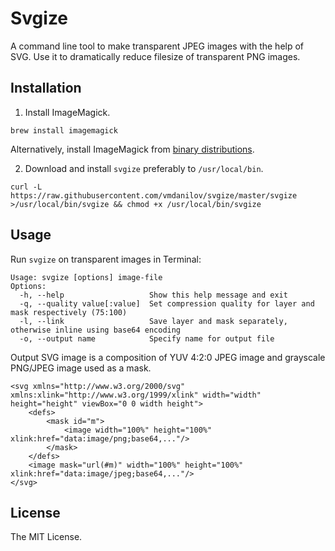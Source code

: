 # Svgize

A command line tool to make transparent JPEG images with the help of SVG. Use it to dramatically reduce filesize of transparent PNG images.

## Installation

1. Install ImageMagick.

```
brew install imagemagick
```

Alternatively, install ImageMagick from [binary distributions](https://www.imagemagick.org/script/download.php#macosx).

2. Download and install `svgize` preferably to `/usr/local/bin`.

```
curl -L https://raw.githubusercontent.com/vmdanilov/svgize/master/svgize >/usr/local/bin/svgize && chmod +x /usr/local/bin/svgize
```

## Usage

Run `svgize` on transparent images in Terminal:

```
Usage: svgize [options] image-file
Options:
  -h, --help                   Show this help message and exit
  -q, --quality value[:value]  Set compression quality for layer and mask respectively (75:100)
  -l, --link                   Save layer and mask separately, otherwise inline using base64 encoding
  -o, --output name            Specify name for output file
```

Output SVG image is a composition of YUV 4:2:0 JPEG image and grayscale PNG/JPEG image used as a mask.

```
<svg xmlns="http://www.w3.org/2000/svg" xmlns:xlink="http://www.w3.org/1999/xlink" width="width" height="height" viewBox="0 0 width height">
    <defs>
        <mask id="m">
            <image width="100%" height="100%" xlink:href="data:image/png;base64,..."/>
        </mask>
    </defs>
    <image mask="url(#m)" width="100%" height="100%" xlink:href="data:image/jpeg;base64,..."/>
</svg>
```

## License
The MIT License.
